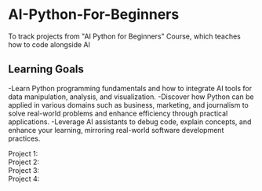# AI-Python-For-Beginners
To track projects from "AI Python for Beginners" Course, which teaches how to code alongside AI

## Learning Goals
-Learn Python programming fundamentals and how to integrate AI tools for data manipulation, analysis, and visualization.
-Discover how Python can be applied in various domains such as business, marketing, and journalism to solve real-world problems and enhance efficiency through practical applications.
-Leverage AI assistants to debug code, explain concepts, and enhance your learning, mirroring real-world software development practices.

Project 1:\
Project 2:\
Project 3:\
Project 4:

